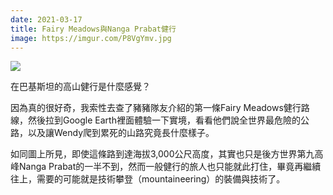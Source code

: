 ```yaml
---
date: 2021-03-17
title: Fairy Meadows與Nanga Prabat健行
image: https://imgur.com/P8VgYmv.jpg
---
```


![](https://imgur.com/P8VgYmv.jpg)

在巴基斯坦的高山健行是什麼感覺？

因為真的很好奇，我索性去查了豬豬隊友介紹的第一條Fairy Meadows健行路線，然後拉到Google Earth裡面體驗一下實境，看看他們說全世界最危險的公路，以及讓Wendy爬到累死的山路究竟長什麼樣子。

如同圖上所見，即使這條路到達海拔3,000公尺高度，其實也只是後方世界第九高峰Nanga Prabat的一半不到，然而一般健行的旅人也只能就此打住，畢竟再繼續往上，需要的可能就是技術攀登（mountaineering）的裝備與技術了。